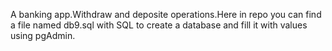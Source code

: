 A banking app.Withdraw and deposite operations.Here in repo you can find a file named db9.sql with SQL to create 
a database and fill it with values using pgAdmin.
